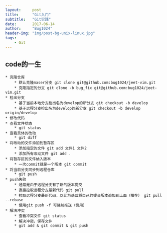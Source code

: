 ```yaml
---
layout:     post
title:      "Git入门"
subtitle:   "Git实践"
date:       2017-06-14
author:     "Bug1024"
header-img: "img/post-bg-unix-linux.jpg"
tags:
    - Git
---
```


## code的一生
    * 克隆仓库
        * 默认克隆maser分支 git clone git@github.com:bug1024/jeet-vim.git
        * 克隆指定的分支 git clone -b bug_fix git@github.com:bug1024/jeet-vim.git
    * 检出分支
        * 基于当前本地分支检出名为develop的新分支 git checkout -b develop
        * 基于远程分支检出名为develop的新分支 git checkout -b develop origin/develop
    * 修改代码
    * 查看文件状态
        * git status
    * 查看具体的改动
        * git diff
    * 将改动的文件添加到暂存区
        * 添加指定的文件 git add 文件1 文件2
        * 添加所有改动文件 git add .
    * 将暂存区的文件纳入版本
        * 一次commit就是一个版本 git commit
    * 将当前分支同步到远程仓库
        * git push
    * push失败
        * 通常是由于远程分支有了新的版本提交
        * 直接拉取远程分支最新代码 git pull
        * 拉取远程分支最新代码，以此为基础将自己的提交版本追加到上面（推荐） git pull --rebase
        * 使用git push -f 可强制推送（慎用）
    * 解决冲突
        * 查看冲突文件 git status
        * 解决冲突，保存文件
        * git add & git commit & git push


